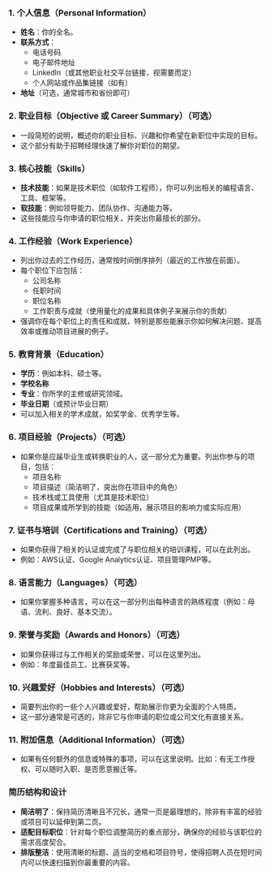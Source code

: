 ### 1. **个人信息（Personal Information）**

- **姓名**：你的全名。
- **联系方式**：
    - 电话号码
    - 电子邮件地址
    - LinkedIn（或其他职业社交平台链接，视需要而定）
    - 个人网站或作品集链接（如有）
- **地址**（可选，通常城市和省份即可）

### 2. **职业目标（Objective 或 Career Summary）**（可选）

- 一段简短的说明，概述你的职业目标、兴趣和你希望在新职位中实现的目标。
- 这个部分有助于招聘经理快速了解你对职位的期望。

### 3. **核心技能（Skills）**

- **技术技能**：如果是技术职位（如软件工程师），你可以列出相关的编程语言、工具、框架等。
- **软技能**：例如领导能力、团队协作、沟通能力等。
- 这些技能应与你申请的职位相关，并突出你最擅长的部分。

### 4. **工作经验（Work Experience）**

- 列出你过去的工作经历，通常按时间倒序排列（最近的工作放在前面）。
- 每个职位下应包括：
    - 公司名称
    - 任职时间
    - 职位名称
    - 工作职责与成就（使用量化的成果和具体例子来展示你的贡献）
- 强调你在每个职位上的责任和成就，特别是那些能展示你如何解决问题、提高效率或推动项目进展的例子。

### 5. **教育背景（Education）**

- **学历**：例如本科、硕士等。
- **学校名称**
- **专业**：你所学的主修或研究领域。
- **毕业日期**（或预计毕业日期）
- 可以加入相关的学术成就，如奖学金、优秀学生等。

### 6. **项目经验（Projects）**（可选）

- 如果你是应届毕业生或转换职业的人，这一部分尤为重要。列出你参与的项目，包括：
    - 项目名称
    - 项目描述（简洁明了，突出你在项目中的角色）
    - 技术栈或工具使用（尤其是技术职位）
    - 项目成果或所学到的技能（如适用，展示项目的影响力或实际应用）

### 7. **证书与培训（Certifications and Training）**（可选）

- 如果你获得了相关的认证或完成了与职位相关的培训课程，可以在此列出。
- 例如：AWS认证、Google Analytics认证、项目管理PMP等。

### 8. **语言能力（Languages）**（可选）

- 如果你掌握多种语言，可以在这一部分列出每种语言的熟练程度（例如：母语、流利、良好、基本交流）。

### 9. **荣誉与奖励（Awards and Honors）**（可选）

- 如果你获得过与工作相关的奖励或荣誉，可以在这里列出。
- 例如：年度最佳员工、比赛获奖等。

### 10. **兴趣爱好（Hobbies and Interests）**（可选）

- 简要列出你的一些个人兴趣或爱好，帮助展示你更为全面的个人特质。
- 这一部分通常是可选的，除非它与你申请的职位或公司文化有直接关系。

### 11. **附加信息（Additional Information）**（可选）

- 如果有任何额外的信息或特殊的事项，可以在这里说明。比如：有无工作授权、可以随时入职、是否愿意搬迁等。

### **简历结构和设计**

- **简洁明了**：保持简历清晰且不冗长，通常一页是最理想的，除非有丰富的经验或项目可以延伸到第二页。
- **适配目标职位**：针对每个职位调整简历的重点部分，确保你的经验与该职位的需求高度契合。
- **排版整洁**：使用清晰的标题、适当的空格和项目符号，使得招聘人员在短时间内可以快速扫描到你最重要的内容。